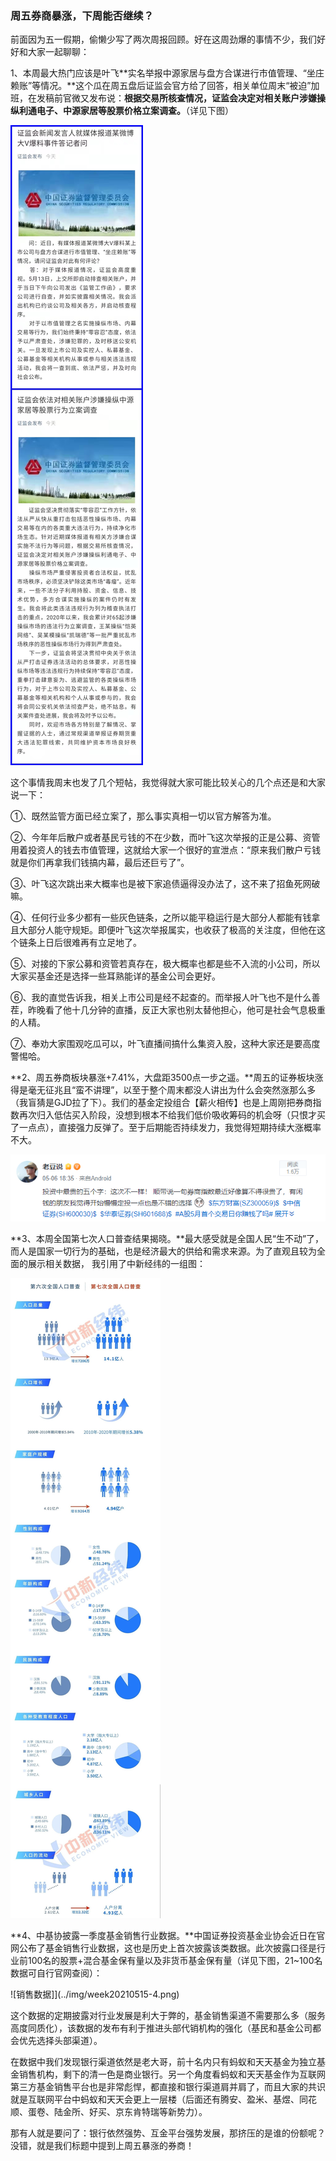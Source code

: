 ### 周五券商暴涨，下周能否继续？

前面因为五一假期，偷懒少写了两次周报回顾。好在这周劲爆的事情不少，我们好好和大家一起聊聊：

1、本周最大热门应该是叶飞**实名举报中源家居与盘方合谋进行市值管理、“坐庄赖账”等情况。**这个瓜在周五盘后证监会官方给了回答，相关单位周末“被迫”加班，在发稿前官微又发布说：**根据交易所核查情况，证监会决定对相关账户涉嫌操纵利通电子、中源家居等股票价格立案调查。**（详见下图）

![官媒报道](../img/week20210515-1.jpg)

这个事情我周末也发了几个短帖，我觉得就大家可能比较关心的几个点还是和大家说一下：

①、既然监管方面已经立案了，那么事实真相一切以官方解答为准。

②、今年年后散户或者基民亏钱的不在少数，而叶飞这次举报的正是公募、资管用着投资人的钱去市值管理，这就给大家一个很好的宣泄点：“原来我们散户亏钱就是你们再拿我们钱搞内幕，最后还巨亏了”。

③、叶飞这次跳出来大概率也是被下家追债逼得没办法了，这不来了招鱼死网破嘛。

④、任何行业多少都有一些灰色链条，之所以能平稳运行是大部分人都能有钱拿且大部分人能守规矩。即便叶飞这次举报属实，也收获了极高的关注度，但他在这个链条上日后很难再有立足地了。

⑤、对接的下家公募和资管若真存在，极大概率也都是些不入流的小公司，所以大家买基金还是选择一些耳熟能详的基金公司会更好。

⑥、我的直觉告诉我，相关上市公司是经不起查的。而举报人叶飞也不是什么善茬，昨晚看了他十几分钟的直播，反正大家也别太替他担心，他可是社会气息极重的人精。

⑦、奉劝大家围观吃瓜可以，叶飞直播间搞什么集资入股，这种大家还是要高度警惕哈。

**2、周五券商板块暴涨+7.41%，大盘距3500点一步之遥。**周五的证券板块涨得是毫无征兆且“蛮不讲理”，以至于整个周末都没人讲出为什么会突然涨那么多（我盲猜是GJD拉了下）。我们的基金定投组合【薪火相传】也是上周刚把券商指数再次归入低估买入阶段，没想到根本不给我们低价吸收筹码的机会呀（只恨才买了一点点），直接强力反弹了。至于后期能否持续发力，我觉得短期持续大涨概率不大。

![提醒](../img/week20210515-2.png)

**3、本周全国第七次人口普查结果揭晓。**最大感受就是全国人民“生不动”了，而人是国家一切行为的基础，也是经济最大的供给和需求来源。为了直观且较为全面的展示相关数据， 我引用了中新经纬的一组图：

![人口](../img/week20210515-3.jpg)

**4、中基协披露一季度基金销售行业数据。**中国证券投资基金业协会近日在官网公布了基金销售行业数据，这也是历史上首次披露该类数据。此次披露口径是行业前100名的股票+混合基金保有量以及非货币基金保有量（详见下图，21~100名数据可自行官网查阅）：

![销售数据]](../img/week20210515-4.png)

这个数据的定期披露对行业发展是利大于弊的，基金销售渠道不需要那么多（服务高度同质化），该数据的发布有利于推进头部代销机构的强化（基民和基金公司都会优先选择头部渠道）。

在数据中我们发现银行渠道依然是老大哥，前十名内只有蚂蚁和天天基金为独立基金销售机构，剩下的清一色是商业银行。另一个角度看蚂蚁和天天基金作为互联网第三方基金销售平台也是非常彪悍，都直接和银行渠道肩并肩了，而且大家的共识就是互联网平台中蚂蚁和天天会更上一层楼（后面还有腾安、盈米、基煜、同花顺、蛋卷、陆金所、好买、京东肯特瑞等新势力）。

那有人就是要问了：银行依然强势、互金平台强势发展，那挤压的是谁的份额呢？没错，就是我们标题中提到上周五暴涨的券商！